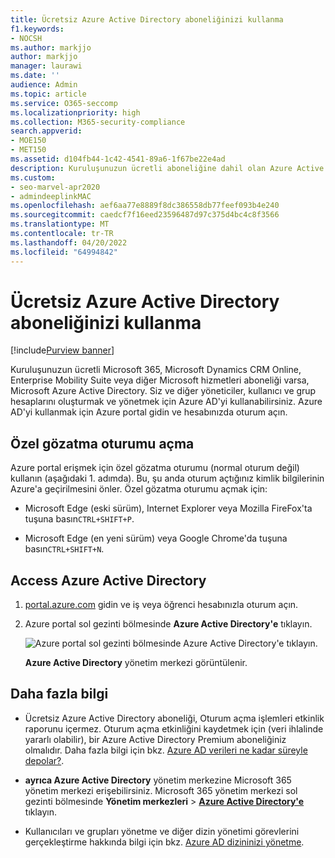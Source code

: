 ```yaml
---
title: Ücretsiz Azure Active Directory aboneliğinizi kullanma
f1.keywords:
- NOCSH
ms.author: markjjo
author: markjjo
manager: laurawi
ms.date: ''
audience: Admin
ms.topic: article
ms.service: O365-seccomp
ms.localizationpriority: high
ms.collection: M365-security-compliance
search.appverid:
- MOE150
- MET150
ms.assetid: d104fb44-1c42-4541-89a6-1f67be22e4ad
description: Kuruluşunuzun ücretli aboneliğine dahil olan Azure Active Directory erişmeyi öğrenin.
ms.custom:
- seo-marvel-apr2020
- admindeeplinkMAC
ms.openlocfilehash: aef6aa77e8889f8dc386558db77feef093b4e240
ms.sourcegitcommit: caedcf7f16eed23596487d97c375d4bc4c8f3566
ms.translationtype: MT
ms.contentlocale: tr-TR
ms.lasthandoff: 04/20/2022
ms.locfileid: "64994842"
---
```

# <a name="use-your-free-azure-active-directory-subscription"></a>Ücretsiz Azure Active Directory aboneliğinizi kullanma

[!include[Purview banner](../includes/purview-rebrand-banner.md)]

Kuruluşunuzun ücretli Microsoft 365, Microsoft Dynamics CRM Online, Enterprise Mobility Suite veya diğer Microsoft hizmetleri aboneliği varsa, Microsoft Azure Active Directory. Siz ve diğer yöneticiler, kullanıcı ve grup hesaplarını oluşturmak ve yönetmek için Azure AD'yi kullanabilirsiniz. Azure AD'yi kullanmak için Azure portal gidin ve hesabınızda oturum açın.

## <a name="open-a-private-browsing-session"></a>Özel gözatma oturumu açma

Azure portal erişmek için özel gözatma oturumu (normal oturum değil) kullanın (aşağıdaki 1. adımda). Bu, şu anda oturum açtığınız kimlik bilgilerinin Azure'a geçirilmesini önler. Özel gözatma oturumu açmak için:

- Microsoft Edge (eski sürüm), Internet Explorer veya Mozilla FireFox'ta tuşuna basın`CTRL+SHIFT+P`.

- Microsoft Edge (en yeni sürüm) veya Google Chrome'da tuşuna basın`CTRL+SHIFT+N`.

## <a name="access-azure-active-directory"></a>Access Azure Active Directory

1. [portal.azure.com](https://portal.azure.com) gidin ve iş veya öğrenci hesabınızla oturum açın.

2. Azure portal sol gezinti bölmesinde **Azure Active Directory'e** tıklayın.

    ![Azure portal sol gezinti bölmesinde Azure Active Directory'e tıklayın.](../media/97d2d72f-ac20-46ab-898c-851f6009b453.png)

    **Azure Active Directory** yönetim merkezi görüntülenir.

## <a name="more-information"></a>Daha fazla bilgi

- Ücretsiz Azure Active Directory aboneliği, Oturum açma işlemleri etkinlik raporunu içermez. Oturum açma etkinliğini kaydetmek için (veri ihlalinde yararlı olabilir), bir Azure Active Directory Premium aboneliğiniz olmalıdır. Daha fazla bilgi için bkz. [Azure AD verileri ne kadar süreyle depolar?](/azure/active-directory/reports-monitoring/reference-reports-data-retention#how-long-does-azure-ad-store-the-data).

- **ayrıca Azure Active Directory** yönetim merkezine Microsoft 365 yönetim merkezi erişebilirsiniz. Microsoft 365 yönetim merkezi sol gezinti bölmesinde **Yönetim merkezleri** \> [**Azure Active Directory'e**](https://go.microsoft.com/fwlink/p/?linkid=2067268) tıklayın.

- Kullanıcıları ve grupları yönetme ve diğer dizin yönetimi görevlerini gerçekleştirme hakkında bilgi için bkz. [Azure AD dizininizi yönetme](/azure/active-directory/active-directory-administer).